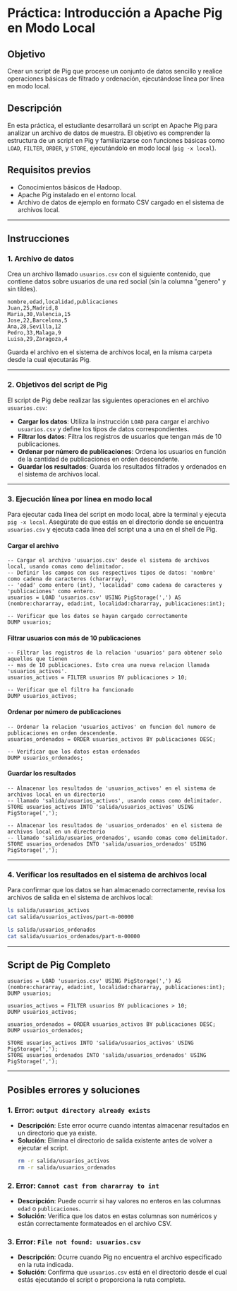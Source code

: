 # **Práctica: Introducción a Apache Pig en Modo Local**

## Objetivo
Crear un script de Pig que procese un conjunto de datos sencillo y realice operaciones básicas de filtrado y ordenación, ejecutándose línea por línea en modo local.

## Descripción
En esta práctica, el estudiante desarrollará un script en Apache Pig para analizar un archivo de datos de muestra. El objetivo es comprender la estructura de un script en Pig y familiarizarse con funciones básicas como `LOAD`, `FILTER`, `ORDER`, y `STORE`, ejecutándolo en modo local (`pig -x local`).

## Requisitos previos
- Conocimientos básicos de Hadoop.
- Apache Pig instalado en el entorno local.
- Archivo de datos de ejemplo en formato CSV cargado en el sistema de archivos local.

---

## Instrucciones

### 1. Archivo de datos
Crea un archivo llamado `usuarios.csv` con el siguiente contenido, que contiene datos sobre usuarios de una red social (sin la columna "genero" y sin tildes).

```plaintext
nombre,edad,localidad,publicaciones
Juan,25,Madrid,8
Maria,30,Valencia,15
Jose,22,Barcelona,5
Ana,28,Sevilla,12
Pedro,33,Malaga,9
Luisa,29,Zaragoza,4
```

Guarda el archivo en el sistema de archivos local, en la misma carpeta desde la cual ejecutarás Pig.

---

### 2. Objetivos del script de Pig
El script de Pig debe realizar las siguientes operaciones en el archivo `usuarios.csv`:

- **Cargar los datos**: Utiliza la instrucción `LOAD` para cargar el archivo `usuarios.csv` y define los tipos de datos correspondientes.
- **Filtrar los datos**: Filtra los registros de usuarios que tengan más de 10 publicaciones.
- **Ordenar por número de publicaciones**: Ordena los usuarios en función de la cantidad de publicaciones en orden descendente.
- **Guardar los resultados**: Guarda los resultados filtrados y ordenados en el sistema de archivos local.

---

### 3. Ejecución línea por línea en modo local

Para ejecutar cada línea del script en modo local, abre la terminal y ejecuta `pig -x local`. Asegúrate de que estás en el directorio donde se encuentra `usuarios.csv` y ejecuta cada línea del script una a una en el shell de Pig.

#### Cargar el archivo
```pig
-- Cargar el archivo 'usuarios.csv' desde el sistema de archivos local, usando comas como delimitador.
-- Definir los campos con sus respectivos tipos de datos: 'nombre' como cadena de caracteres (chararray),
-- 'edad' como entero (int), 'localidad' como cadena de caracteres y 'publicaciones' como entero.
usuarios = LOAD 'usuarios.csv' USING PigStorage(',') AS (nombre:chararray, edad:int, localidad:chararray, publicaciones:int);

-- Verificar que los datos se hayan cargado correctamente
DUMP usuarios;
```

#### Filtrar usuarios con más de 10 publicaciones
```pig
-- Filtrar los registros de la relacion 'usuarios' para obtener solo aquellos que tienen
-- mas de 10 publicaciones. Esto crea una nueva relacion llamada 'usuarios_activos'.
usuarios_activos = FILTER usuarios BY publicaciones > 10;

-- Verificar que el filtro ha funcionado
DUMP usuarios_activos;
```

#### Ordenar por número de publicaciones
```pig
-- Ordenar la relacion 'usuarios_activos' en funcion del numero de publicaciones en orden descendente.
usuarios_ordenados = ORDER usuarios_activos BY publicaciones DESC;

-- Verificar que los datos estan ordenados
DUMP usuarios_ordenados;
```

#### Guardar los resultados
```pig
-- Almacenar los resultados de 'usuarios_activos' en el sistema de archivos local en un directorio
-- llamado 'salida/usuarios_activos', usando comas como delimitador.
STORE usuarios_activos INTO 'salida/usuarios_activos' USING PigStorage(',');

-- Almacenar los resultados de 'usuarios_ordenados' en el sistema de archivos local en un directorio
-- llamado 'salida/usuarios_ordenados', usando comas como delimitador.
STORE usuarios_ordenados INTO 'salida/usuarios_ordenados' USING PigStorage(',');
```

---

### 4. Verificar los resultados en el sistema de archivos local

Para confirmar que los datos se han almacenado correctamente, revisa los archivos de salida en el sistema de archivos local:

```bash
ls salida/usuarios_activos
cat salida/usuarios_activos/part-m-00000
```

```bash
ls salida/usuarios_ordenados
cat salida/usuarios_ordenados/part-m-00000
```

---

## Script de Pig Completo

```pig
usuarios = LOAD 'usuarios.csv' USING PigStorage(',') AS (nombre:chararray, edad:int, localidad:chararray, publicaciones:int);
DUMP usuarios;

usuarios_activos = FILTER usuarios BY publicaciones > 10;
DUMP usuarios_activos;

usuarios_ordenados = ORDER usuarios_activos BY publicaciones DESC;
DUMP usuarios_ordenados;

STORE usuarios_activos INTO 'salida/usuarios_activos' USING PigStorage(',');
STORE usuarios_ordenados INTO 'salida/usuarios_ordenados' USING PigStorage(',');
```

---

## Posibles errores y soluciones

### 1. Error: `output directory already exists`
   - **Descripción**: Este error ocurre cuando intentas almacenar resultados en un directorio que ya existe.
   - **Solución**: Elimina el directorio de salida existente antes de volver a ejecutar el script.
     ```bash
     rm -r salida/usuarios_activos
     rm -r salida/usuarios_ordenados
     ```

### 2. Error: `Cannot cast from chararray to int`
   - **Descripción**: Puede ocurrir si hay valores no enteros en las columnas `edad` o `publicaciones`.
   - **Solución**: Verifica que los datos en estas columnas son numéricos y están correctamente formateados en el archivo CSV.

### 3. Error: `File not found: usuarios.csv`
   - **Descripción**: Ocurre cuando Pig no encuentra el archivo especificado en la ruta indicada.
   - **Solución**: Confirma que `usuarios.csv` está en el directorio desde el cual estás ejecutando el script o proporciona la ruta completa.
